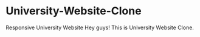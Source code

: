 # University-Website-Clone
Responsive University Website 
Hey guys! This is University Website Clone. 
